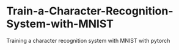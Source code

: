 # Train-a-Character-Recognition-System-with-MNIST
Training a character recognition system with MNIST with pytorch
